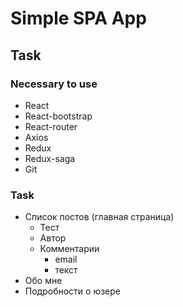 # Simple SPA App

## Task

### Necessary to use
- React
- React-bootstrap
- React-router
- Axios
- Redux
- Redux-saga
- Git

### Task
- Список постов (главная страница)
  - Тест
  - Автор
  - Комментарии
    - email
    - текст
- Обо мне
- Подробности о юзере